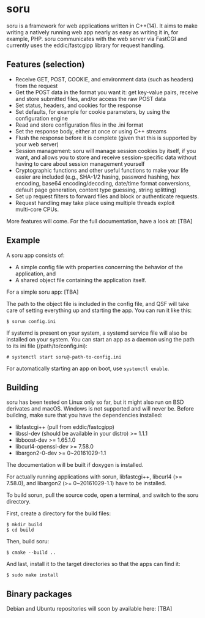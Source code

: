 soru
===

soru is a framework for web applications written in C++(14). It aims to 
make writing a natively running web app nearly as easy as writing it 
in, for example, PHP. soru communicates with the web server via 
FastCGI and currently uses the eddic/fastcgipp library for request 
handling.

## Features (selection)

- Receive GET, POST, COOKIE, and environment data (such as headers) 
from the request
- Get the POST data in the format you want it: get key-value pairs, 
receive and store submitted files, and/or access the raw POST data
- Set status, headers, and cookies for the response
- Set defaults, for example for cookie parameters, by using the 
configuration engine
- Read and store configuration files in the .ini format
- Set the response body, either at once or using C++ streams
- Flush the response before it is complete (given that this is 
supported by your web server)
- Session management: soru will manage session cookies by itself, if 
you want, and allows you to store and receive session-specific data 
without having to care about session management yourself
- Cryptographic functions and other useful functions to make your life 
easier are included (e.g., SHA-1/2 hasing, password hashing, hex 
encoding, base64 encoding/decoding, date/time format conversions, 
default page generation, content type guessing, string splitting)
- Set up request filters to forward files and block or authenticate 
requests.
- Request handling may take place using multiple threads exploit  
multi-core CPUs.

More features will come. For the full documentation, have a look at:
[TBA]

## Example

A soru app consists of:

- A simple config file with properties concerning the behavior of the 
application, and
- A shared object file containing the application itself.

For a simple soru app:
[TBA]

The path to the object file is included in the config file, and QSF 
will take care of setting everything up and starting the app. You 
can run it like this:

`$ sorun config.ini`

If systemd is present on your system, a systemd service file will 
also be installed on your system. You can start an app as a 
daemon using the path to its ini file (/path/to/config.ini):

`# systemctl start soru@-path-to-config.ini`

For automatically starting an app on boot, use `systemctl enable`.

## Building

soru has been tested on Linux only so far, but it might also run on BSD derivates and macOS. 
Windows is not supported and will never be. 
Before building, make sure that you have the dependencies installed:

- libfastcgi++ (pull from eddic/fastcgipp)
- libssl-dev (should be available in your distro) >= 1.1.1
- libboost-dev >= 1.65.1.0
- libcurl4-openssl-dev >= 7.58.0
- libargon2-0-dev >= 0~20161029-1.1

The documentation will be built if doxygen is installed.

For actually running applications with sorun, libfastcgi++, libcurl4 
(>= 7.58.0), and libargon2 (>= 0~20161029-1.1) have to be installed.

To build sorun, pull the source code, open a terminal, and 
switch to the soru directory.

First, create a directory for the build files:

`$ mkdir build`<br>
`$ cd build`

Then, build soru:

`$ cmake --build ..`

And last, install it to the target directories so that the apps 
can find it:

`$ sudo make install`

## Binary packages

Debian and Ubuntu repositories will soon by available here: [TBA]

